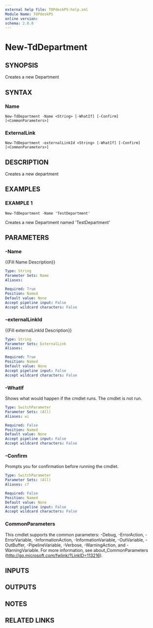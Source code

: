 ```yaml
---
external help file: TOPdeskPS-help.xml
Module Name: TOPdeskPS
online version:
schema: 2.0.0
---
```


# New-TdDepartment

## SYNOPSIS
Creates a new Department

## SYNTAX

### Name
```
New-TdDepartment -Name <String> [-WhatIf] [-Confirm] [<CommonParameters>]
```

### ExternalLink
```
New-TdDepartment -externalLinkId <String> [-WhatIf] [-Confirm] [<CommonParameters>]
```

## DESCRIPTION
Creates a new department

## EXAMPLES

### EXAMPLE 1
```
New-TdDepartment -Name 'TestDepartment'
```

Creates a new Department named 'TestDepartment'

## PARAMETERS

### -Name
{{Fill Name Description}}

```yaml
Type: String
Parameter Sets: Name
Aliases:

Required: True
Position: Named
Default value: None
Accept pipeline input: False
Accept wildcard characters: False
```

### -externalLinkId
{{Fill externalLinkId Description}}

```yaml
Type: String
Parameter Sets: ExternalLink
Aliases:

Required: True
Position: Named
Default value: None
Accept pipeline input: False
Accept wildcard characters: False
```

### -WhatIf
Shows what would happen if the cmdlet runs.
The cmdlet is not run.

```yaml
Type: SwitchParameter
Parameter Sets: (All)
Aliases: wi

Required: False
Position: Named
Default value: None
Accept pipeline input: False
Accept wildcard characters: False
```

### -Confirm
Prompts you for confirmation before running the cmdlet.

```yaml
Type: SwitchParameter
Parameter Sets: (All)
Aliases: cf

Required: False
Position: Named
Default value: None
Accept pipeline input: False
Accept wildcard characters: False
```

### CommonParameters
This cmdlet supports the common parameters: -Debug, -ErrorAction, -ErrorVariable, -InformationAction, -InformationVariable, -OutVariable, -OutBuffer, -PipelineVariable, -Verbose, -WarningAction, and -WarningVariable.
For more information, see about_CommonParameters (http://go.microsoft.com/fwlink/?LinkID=113216).

## INPUTS

## OUTPUTS

## NOTES

## RELATED LINKS
